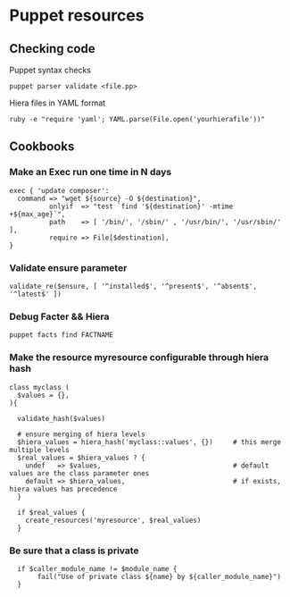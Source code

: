 # Puppet resources

## Checking code

Puppet syntax checks

    puppet parser validate <file.pp>


Hiera files in YAML format

    ruby -e "require 'yaml'; YAML.parse(File.open('yourhierafile'))"

## Cookbooks

### Make an Exec run one time in N days

    exec { 'update composer':
      command => "wget ${source} -O ${destination}",
              onlyif  => "test `find '${destination}' -mtime +${max_age}`",
              path    => [ '/bin/', '/sbin/' , '/usr/bin/', '/usr/sbin/'  ],
              require => File[$destination],
    }

### Validate ensure parameter

    validate_re($ensure, [ '^installed$', '^present$', '^absent$', '^latest$' ])

### Debug Facter && Hiera

    puppet facts find FACTNAME

### Make the resource myresource configurable through hiera hash

    class myclass (
      $values = {},
    ){

      validate_hash($values)

      # ensure merging of hiera levels
      $hiera_values = hiera_hash('myclass::values', {})     # this merge multiple levels
      $real_values = $hiera_values ? {
        undef   => $values,                                 # default values are the class parameter ones
        default => $hiera_values,                           # if exists, hiera values has precedence
      }

      if $real_values {
        create_resources('myresource', $real_values)
      }

### Be sure that a class is private

      if $caller_module_name != $module_name {
           fail("Use of private class ${name} by ${caller_module_name}")
      }
